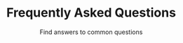 ---
title: "Frequently Asked Questions"
subtitle: "Find answers to common questions"
# meta description
description: "Get answers to the most frequently asked questions about Bennell IT's services, including billing, cloud documents, user permissions, and more."
draft: false
layout: "faq"

faq_list:
- title: "How can I change my billing information?"
  content: 'You can update your billing information by Contact me.'

- title: "Can you move my website from my old web host to Bennell ITfor me?"
  content: 'We can absolutely move your website over for you! Include With Plan. Whether you are using cPanel or another hosting environment, as long as we can get the necessary details we should be able to migrate your files and data across. What details do we need? Generally, this information is used to FTP into the website at your other host’s end, if we can do that then we’re usually able to migrate the website.'

- title: "How long does it take to setup the hosting?"
  content: 'The setup process can take up to 48 hr. most accounts are setup within 24 hrs as this a manual process. All account must be paid in full before account can be setup.'

- title: "Why only 500 Email per hour"
  content: 'All web hosting plans have the ability to send up to 500 emails per hour without any issues. If you need to send more emails, we recommend moving your email service to a Email Hosting Plans. that is able to send 2000 emails per hour per email account.'

---